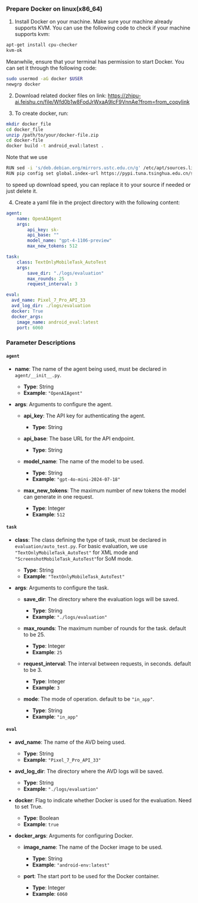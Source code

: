 ### Prepare Docker on linux(x86_64)

1. Install Docker on your machine. Make sure your machine already supports KVM. You can use the following code to check
   if your machine supports kvm:

```bash
apt-get install cpu-checker
kvm-ok
```

Meanwhile, ensure that your terminal has permission to start Docker. You can set it through the following code:

```bash
sudo usermod -aG docker $USER
newgrp docker
```

2. Download related docker files on link: https://zhipu-ai.feishu.cn/file/Wfd0b1w8FodJrWxaA9IcF9VnnAe?from=from_copylink

3. To create docker, run:

```bash
mkdir docker_file
cd docker_file
unzip /path/to/your/docker-file.zip
cd docker-file
docker build -t android_eval:latest .
```

Note that we use
```bash
RUN sed -i 's/deb.debian.org/mirrors.ustc.edu.cn/g' /etc/apt/sources.list
RUN pip config set global.index-url https://pypi.tuna.tsinghua.edu.cn/simple
```

to speed up download speed, you can replace it to your source if needed or just delete it.


4. Create a yaml file in the project directory with the following content:

```yaml
agent:
    name: OpenAIAgent
    args:
        api_key: sk-
        api_base: ""
        model_name: "gpt-4-1106-preview"
        max_new_tokens: 512

task:
    class: TextOnlyMobileTask_AutoTest
    args:
        save_dir: "./logs/evaluation"
        max_rounds: 25
        request_interval: 3

eval:
  avd_name: Pixel_7_Pro_API_33
  avd_log_dir: ./logs/evaluation
  docker: True
  docker_args:
    image_name: android_eval:latest
    port: 6060
```

### Parameter Descriptions

#### `agent`
- **name**: The name of the agent being used, must be declared in `agent/__init__.py`.
  - **Type**: String
  - **Example**: `"OpenAIAgent"`
  
- **args**: Arguments to configure the agent.
  - **api_key**: The API key for authenticating the agent.
    - **Type**: String
    
  - **api_base**: The base URL for the API endpoint.
    - **Type**: String
    
  - **model_name**: The name of the model to be used.
    - **Type**: String
    - **Example**: `"gpt-4o-mini-2024-07-18"`
    
  - **max_new_tokens**: The maximum number of new tokens the model can generate in one request.
    - **Type**: Integer
    - **Example**: `512`

#### `task`
- **class**: The class defining the type of task, must be declared in `evaluation/auto_test.py`. For basic evaluation, we use `"TextOnlyMobileTask_AutoTest"` for XML mode and `"ScreenshotMobileTask_AutoTest"`for SoM mode. 
  - **Type**: String
  - **Example**: `"TextOnlyMobileTask_AutoTest"`
  
- **args**: Arguments to configure the task.
  - **save_dir**: The directory where the evaluation logs will be saved.
    - **Type**: String
    - **Example**: `"./logs/evaluation"`
    
  - **max_rounds**: The maximum number of rounds for the task. default to be 25.
    - **Type**: Integer
    - **Example**: `25`
    
  - **request_interval**: The interval between requests, in seconds. default to be 3.
    - **Type**: Integer
    - **Example**: `3`
    
  - **mode**: The mode of operation. default to be `"in_app"`.
    - **Type**: String
    - **Example**: `"in_app"`

#### `eval`
- **avd_name**: The name of the AVD being used.
  - **Type**: String
  - **Example**: `"Pixel_7_Pro_API_33"`
  
- **avd_log_dir**: The directory where the AVD logs will be saved.
  - **Type**: String
  - **Example**: `"./logs/evaluation"`
  
- **docker**: Flag to indicate whether Docker is used for the evaluation. Need to set True.
  - **Type**: Boolean
  - **Example**: `true`
  
- **docker_args**: Arguments for configuring Docker.
  - **image_name**: The name of the Docker image to be used.
    - **Type**: String
    - **Example**: `"android-env:latest"`
    
  - **port**: The start port to be used for the Docker container.
    - **Type**: Integer
    - **Example**: `6060`

